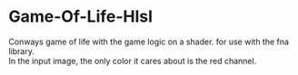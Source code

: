 # Game-Of-Life-Hlsl
Conways game of life with the game logic on a shader.
for use with the fna library.
<br>
In the input image, the only color it cares about is the red channel.
